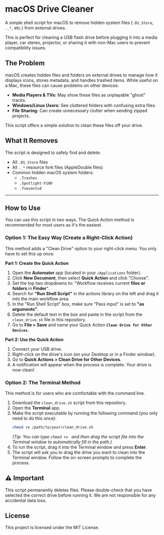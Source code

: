 # macOS Drive Cleaner

A simple shell script for macOS to remove hidden system files (`.DS_Store`, `._*`, etc.) from external drives.

This is perfect for cleaning a USB flash drive before plugging it into a media player, car stereo, projector, or sharing it with non-Mac users to prevent compatibility issues.

## The Problem

macOS creates hidden files and folders on external drives to manage how it displays icons, stores metadata, and handles trashed items. While useful on a Mac, these files can cause problems on other devices:

-   **Media Players & TVs:** May show these files as unplayable "ghost" tracks.
-   **Windows/Linux Users:** See cluttered folders with confusing extra files.
-   **File Sharing:** Can create unnecessary clutter when sending zipped projects.

This script offers a simple solution to clean these files off your drive.

## What It Removes

The script is designed to safely find and delete:

-   All `.DS_Store` files
-   All `._*` resource fork files (AppleDouble files)
-   Common hidden macOS system folders:
    -   `.Trashes`
    -   `.Spotlight-V100`
    -   `.fseventsd`

---

## How to Use

You can use this script in two ways. The Quick Action method is recommended for most users as it's the easiest.

### Option 1: The Easy Way (Create a Right-Click Action)

This method adds a "Clean Drive" option to your right-click menu. You only have to set this up once.

**Part 1: Create the Quick Action**

1.  Open the **Automator** app (located in your `/Applications` folder).
2.  Click **New Document**, then select **Quick Action** and click "Choose".
3.  Set the top two dropdowns to: "Workflow receives current **files or folders** in **Finder**".
4.  Search for **"Run Shell Script"** in the actions library on the left and drag it into the main workflow area.
5.  In the "Run Shell Script" box, make sure "Pass input" is set to **"as arguments"**.
6.  Delete the default text in the box and paste in the script from the `clean_drive.sh` file in this repository.
7.  Go to **File > Save** and name your Quick Action **`Clean Drive for Other Devices`**.

**Part 2: Use the Quick Action**

1.  Connect your USB drive.
2.  Right-click on the drive's icon (on your Desktop or in a Finder window).
3.  Go to **Quick Actions > Clean Drive for Other Devices**.
4.  A notification will appear when the process is complete. Your drive is now clean!

### Option 2: The Terminal Method

This method is for users who are comfortable with the command line.

1.  Download the `clean_drive.sh` script from this repository.
2.  Open the **Terminal** app.
3.  Make the script executable by running the following command (you only need to do this once):
    ```sh
    chmod +x /path/to/your/clean_drive.sh
    ```
    *(Tip: You can type `chmod +x ` and then drag the script file into the Terminal window to automatically fill in the path.)*
4.  To run the script, drag it into the Terminal window and press **Enter**.
5.  The script will ask you to drag the drive you want to clean into the Terminal window. Follow the on-screen prompts to complete the process.

## ⚠️ Important

This script permanently deletes files. Please double-check that you have selected the correct drive before running it. We are not responsible for any accidental data loss.

## License

This project is licensed under the MIT License.
